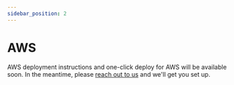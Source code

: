 ```yaml
---
sidebar_position: 2
---
```

# AWS

AWS deployment instructions and one-click deploy for AWS will be available soon. In the meantime, please [reach out to us](mailto:vignesh@monoid.co) and we'll get you set up.